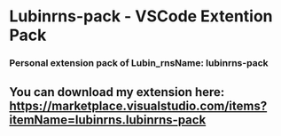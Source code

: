 # Lubinrns-pack - VSCode Extention Pack
### Personal extension pack of Lubin_rnsName: lubinrns-pack
## You can download my extension here: https://marketplace.visualstudio.com/items?itemName=lubinrns.lubinrns-pack

